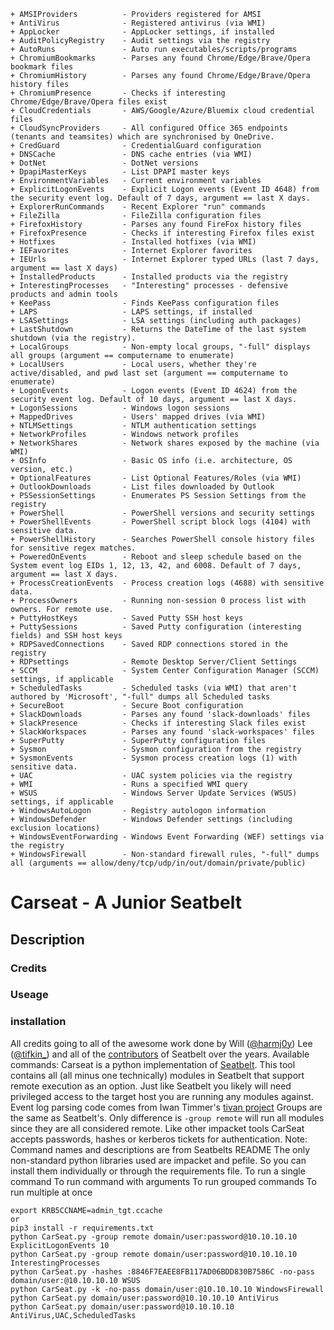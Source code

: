 
    + AMSIProviders          - Providers registered for AMSI
    + AntiVirus              - Registered antivirus (via WMI)
    + AppLocker              - AppLocker settings, if installed
    + AuditPolicyRegistry    - Audit settings via the registry
    + AutoRuns               - Auto run executables/scripts/programs
    + ChromiumBookmarks      - Parses any found Chrome/Edge/Brave/Opera bookmark files
    + ChromiumHistory        - Parses any found Chrome/Edge/Brave/Opera history files
    + ChromiumPresence       - Checks if interesting Chrome/Edge/Brave/Opera files exist
    + CloudCredentials       - AWS/Google/Azure/Bluemix cloud credential files
    + CloudSyncProviders     - All configured Office 365 endpoints (tenants and teamsites) which are synchronised by OneDrive.
    + CredGuard              - CredentialGuard configuration
    + DNSCache               - DNS cache entries (via WMI)
    + DotNet                 - DotNet versions
    + DpapiMasterKeys        - List DPAPI master keys
    + EnvironmentVariables   - Current environment variables
    + ExplicitLogonEvents    - Explicit Logon events (Event ID 4648) from the security event log. Default of 7 days, argument == last X days.
    + ExplorerRunCommands    - Recent Explorer "run" commands
    + FileZilla              - FileZilla configuration files
    + FirefoxHistory         - Parses any found FireFox history files
    + FirefoxPresence        - Checks if interesting Firefox files exist
    + Hotfixes               - Installed hotfixes (via WMI)
    + IEFavorites            - Internet Explorer favorites
    + IEUrls                 - Internet Explorer typed URLs (last 7 days, argument == last X days)
    + InstalledProducts      - Installed products via the registry
    + InterestingProcesses   - "Interesting" processes - defensive products and admin tools
    + KeePass                - Finds KeePass configuration files
    + LAPS                   - LAPS settings, if installed
    + LSASettings            - LSA settings (including auth packages)
    + LastShutdown           - Returns the DateTime of the last system shutdown (via the registry).
    + LocalGroups            - Non-empty local groups, "-full" displays all groups (argument == computername to enumerate)
    + LocalUsers             - Local users, whether they're active/disabled, and pwd last set (argument == computername to enumerate)
    + LogonEvents            - Logon events (Event ID 4624) from the security event log. Default of 10 days, argument == last X days.
    + LogonSessions          - Windows logon sessions
    + MappedDrives           - Users' mapped drives (via WMI)
    + NTLMSettings           - NTLM authentication settings
    + NetworkProfiles        - Windows network profiles
    + NetworkShares          - Network shares exposed by the machine (via WMI)
    + OSInfo                 - Basic OS info (i.e. architecture, OS version, etc.)
    + OptionalFeatures       - List Optional Features/Roles (via WMI)
    + OutlookDownloads       - List files downloaded by Outlook
    + PSSessionSettings      - Enumerates PS Session Settings from the registry
    + PowerShell             - PowerShell versions and security settings
    + PowerShellEvents       - PowerShell script block logs (4104) with sensitive data.
    + PowerShellHistory      - Searches PowerShell console history files for sensitive regex matches.
    + PoweredOnEvents        - Reboot and sleep schedule based on the System event log EIDs 1, 12, 13, 42, and 6008. Default of 7 days, argument == last X days.
    + ProcessCreationEvents  - Process creation logs (4688) with sensitive data.
    + ProcessOwners          - Running non-session 0 process list with owners. For remote use.
    + PuttyHostKeys          - Saved Putty SSH host keys
    + PuttySessions          - Saved Putty configuration (interesting fields) and SSH host keys
    + RDPSavedConnections    - Saved RDP connections stored in the registry
    + RDPsettings            - Remote Desktop Server/Client Settings
    + SCCM                   - System Center Configuration Manager (SCCM) settings, if applicable
    + ScheduledTasks         - Scheduled tasks (via WMI) that aren't authored by 'Microsoft', "-full" dumps all Scheduled tasks
    + SecureBoot             - Secure Boot configuration
    + SlackDownloads         - Parses any found 'slack-downloads' files
    + SlackPresence          - Checks if interesting Slack files exist
    + SlackWorkspaces        - Parses any found 'slack-workspaces' files
    + SuperPutty             - SuperPutty configuration files
    + Sysmon                 - Sysmon configuration from the registry
    + SysmonEvents           - Sysmon process creation logs (1) with sensitive data.
    + UAC                    - UAC system policies via the registry
    + WMI                    - Runs a specified WMI query
    + WSUS                   - Windows Server Update Services (WSUS) settings, if applicable
    + WindowsAutoLogon       - Registry autologon information
    + WindowsDefender        - Windows Defender settings (including exclusion locations)
    + WindowsEventForwarding - Windows Event Forwarding (WEF) settings via the registry
    + WindowsFirewall        - Non-standard firewall rules, "-full" dumps all (arguments == allow/deny/tcp/udp/in/out/domain/private/public)
# Carseat - A Junior Seatbelt
## Description
### Credits
### Useage
### installation
All credits going to all of the awesome work done by Will ([@harmj0y](http://twitter.com/harmj0y)) Lee ([@tifkin_](http://twitter.com/tifkin_)) and all of the [contributors](https://github.com/GhostPack/Seatbelt?tab=readme-ov-file#acknowledgments) of Seatbelt over the years.
Available commands:
Carseat is a python implementation of [Seatbelt](https://github.com/GhostPack/Seatbelt/). This tool contains all (all minus one technically) modules in Seatbelt that support remote execution as an option. Just like Seatbelt you likely will need privileged access to the target host you are running any modules against.
Event log parsing code comes from Iwan Timmer's [tivan project](https://github.com/irtimmer/tivan)
Groups are the same as Seatbelt's. Only difference is `-group remote` will run all modules since they are all considered remote. 
Like other impacket tools CarSeat accepts passwords, hashes or kerberos tickets for authentication.
Note: Command names and descriptions are from Seatbelts README
The only non-standard python libraries used are impacket and pefile. So you can install them individually or through the requirements file. 
To run a single command
To run command with arguments
To run grouped commands
To run multiple at once
```
export KRB5CCNAME=admin_tgt.ccache
or
pip3 install -r requirements.txt
python CarSeat.py -group remote domain/user:password@10.10.10.10 ExplicitLogonEvents 10
python CarSeat.py -group remote domain/user:password@10.10.10.10 InterestingProcesses
python CarSeat.py -hashes :8846F7EAEE8FB117AD06BDD830B7586C -no-pass domain/user:@10.10.10.10 WSUS
python CarSeat.py -k -no-pass domain/user:@10.10.10.10 WindowsFirewall
python CarSeat.py domain/user:password@10.10.10.10 AntiVirus
python CarSeat.py domain/user:password@10.10.10.10 AntiVirus,UAC,ScheduledTasks
